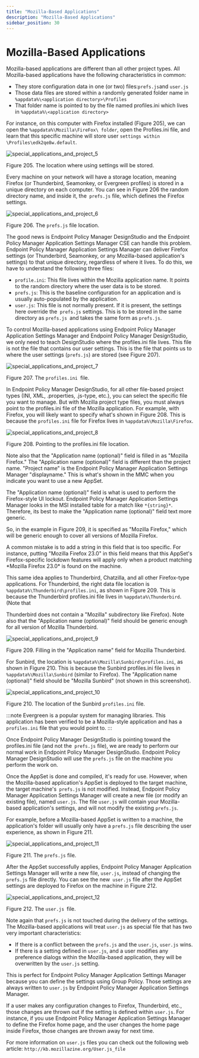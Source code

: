 ```yaml
---
title: "Mozilla-Based Applications"
description: "Mozilla-Based Applications"
sidebar_position: 30
---
```


# Mozilla-Based Applications

Mozilla-based applications are different than all other project types. All Mozilla-based
applications have the following characteristics in common:

- They store configuration data in one (or two) files:`prefs.js`and `user.js `
- Those data files are stored within a randomly generated folder name in
  `%appdata%\<application directory>\Profiles`
- That folder name is pointed to by the file named profiles.ini which lives in
  `%appdata%\<application directory>`

For instance, on this computer with Firefox installed (Figure 205), we can open the
`%appdata%\Mozilla\FireFox\ folder`, open the Profiles.ini file, and learn that this specific
machine will store user `settings within \Profiles\edk2qe8w.default`.

![special_applications_and_project_5](/images/endpointpolicymanager/applicationsettings/designstudio/applicationsprojects/special_applications_and_project_5.webp)

Figure 205. The location where using settings will be stored.

Every machine on your network will have a storage location, meaning Firefox (or Thunderbird,
Seamonkey, or Evergreen profiles) is stored in a unique directory on each computer. You can see in
Figure 206 the random directory name, and inside it, the` prefs.js` file, which defines the Firefox
settings.

![special_applications_and_project_6](/images/endpointpolicymanager/applicationsettings/designstudio/applicationsprojects/special_applications_and_project_6.webp)

Figure 206. The `prefs.js` file location.

The good news is Endpoint Policy Manager DesignStudio and the Endpoint Policy Manager Application
Settings Manager CSE can handle this problem. Endpoint Policy Manager Application Settings Manager
can deliver Firefox settings (or Thunderbird, Seamonkey, or any Mozilla-based application's
settings) to that unique directory, regardless of where it lives. To do this, we have to understand
the following three files:

- `profile.ini`: This file lives within the Mozilla application name. It points to the random
  directory where the user data is to be stored.
- `prefs.js`: This is the baseline configuration for an application and is usually auto-populated by
  the application.
- `user.js`: This file is not normally present. If it is present, the settings here override
  the` prefs.js` settings. This is to be stored in the same directory as `prefs.js `and takes the
  same form as `prefs.js`.

To control Mozilla-based applications using Endpoint Policy Manager Application Settings Manager and
Endpoint Policy Manager DesignStudio, we only need to teach DesignStudio where the profiles.ini file
lives. This file is not the file that contains our user settings. This is the file that points us to
where the user settings (`prefs.js`) are stored (see Figure 207).

![special_applications_and_project_7](/images/endpointpolicymanager/applicationsettings/designstudio/applicationsprojects/special_applications_and_project_7.webp)

Figure 207. The `profiles.ini `file.

In Endpoint Policy Manager DesignStudio, for all other file-based project types (INI, XML,
.properties, .js-type, etc.), you can select the specific file you want to manage. But with Mozilla
project type files, you must always point to the profiles.ini file of the Mozilla application. For
example, with Firefox, you will likely want to specify what's shown in Figure 208. This is because
the `profiles.ini` file for Firefox lives in `%appdata%\Mozilla\Firefox`.

![special_applications_and_project_8](/images/endpointpolicymanager/applicationsettings/designstudio/applicationsprojects/special_applications_and_project_8.webp)

Figure 208. Pointing to the profiles.ini file location.

Note also that the "Application name (optional)" field is filled in as "Mozilla Firefox." The
"Application name (optional)" field is different than the project name. "Project name" is the
Endpoint Policy Manager Application Settings Manager "displayname." This is what's shown in the MMC
when you indicate you want to use a new AppSet.

The "Application name (optional)" field is what is used to perform the Firefox-style UI lockout.
Endpoint Policy Manager Application Settings Manager looks in the MSI installed table for a match
like `*{string}*`. Therefore, its best to make the "Application name (optional)" field text more
generic.

So, in the example in Figure 209, it is specified as "Mozilla Firefox," which will be generic enough
to cover all versions of Mozilla Firefox.

A common mistake is to add a string in this field that is too specific. For instance, putting
"Mozilla Firefox 23.0" in this field means that this AppSet's Firefox-specific lockdown features
will apply only when a product matching \*Mozilla Firefox 23.0\* is found on the machine.

This same idea applies to Thunderbird, Chatzilla, and all other Firefox-type applications. For
Thunderbird, the right data file location is `%appdata%\Thunderbird\profiles.ini`, as shown in
Figure 209. This is because the Thunderbird profiles.ini file lives in `%appdata%\Thunderbird`.
(Note that

Thunderbird does not contain a "Mozilla" subdirectory like Firefox). Note also that the "Application
name (optional)" field should be generic enough for all version of Mozilla Thunderbird.

![special_applications_and_project_9](/images/endpointpolicymanager/applicationsettings/designstudio/applicationsprojects/special_applications_and_project_9.webp)

Figure 209. Filling in the "Application name" field for Mozilla Thunderbird.

For Sunbird, the location is `%appdata%\Mozilla\Sunbird\profiles.ini`, as shown in Figure 210. This
is because the Sunbird profiles.ini file lives in `%appdata%\Mozilla\Sunbird` (similar to Firefox).
The "Application name (optional)" field should be "Mozilla Sunbird" (not shown in this screenshot).

![special_applications_and_project_10](/images/endpointpolicymanager/applicationsettings/designstudio/applicationsprojects/special_applications_and_project_10.webp)

Figure 210. The location of the Sunbird `profiles.ini` file.

:::note
Evergreen is a popular system for managing libraries. This application has been verified
to be a Mozilla-style application and has a `profiles.ini` file that you would point to.
:::


Once Endpoint Policy Manager DesignStudio is pointing toward the profiles.ini file (and not
the` prefs.js` file), we are ready to perform our normal work in Endpoint Policy Manager
DesignStudio. Endpoint Policy Manager DesignStudio will use the `prefs.js` file on the machine you
perform the work on.

Once the AppSet is done and compiled, it's ready for use. However, when the Mozilla-based
application's AppSet is deployed to the target machine, the target machine's` prefs.js` is not
modified. Instead, Endpoint Policy Manager Application Settings Manager will create a new file (or
modify an existing file), named `user.js`. The file `user.js` will contain your Mozilla-based
application's settings, and will not modify the existing `prefs.js`.

For example, before a Mozilla-based AppSet is written to a machine, the application's folder will
usually only have a `prefs.js` file describing the user experience, as shown in Figure 211.

![special_applications_and_project_11](/images/endpointpolicymanager/applicationsettings/designstudio/applicationsprojects/special_applications_and_project_11.webp)

Figure 211. The `prefs.js` file.

After the AppSet successfully applies, Endpoint Policy Manager Application Settings Manager will
write a new file, `user.js`, instead of changing the `prefs.js` file directly. You can see the
new` user.js` file after the AppSet settings are deployed to Firefox on the machine in Figure 212.

![special_applications_and_project_12](/images/endpointpolicymanager/applicationsettings/designstudio/applicationsprojects/special_applications_and_project_12.webp)

Figure 212. The `user.js `file.

Note again that `prefs.js` is not touched during the delivery of the settings. The Mozilla-based
applications will treat `user.js` as special file that has two very important characteristics:

- If there is a conflict between the `prefs.js` and the `user.js`, `user.js` wins.
- If there is a setting defined in `user.js`, and a user modifies any preference dialogs within the
  Mozilla-based application, they will be overwritten by the `user.js` setting.

This is perfect for Endpoint Policy Manager Application Settings Manager because you can define the
settings using Group Policy. Those settings are always written to `user.js` by Endpoint Policy
Manager Application Settings Manager.

If a user makes any configuration changes to Firefox, Thunderbird, etc., those changes are thrown
out if the setting is defined within `user.js`. For instance, if you use Endpoint Policy Manager
Application Settings Manager to define the Firefox home page, and the user changes the home page
inside Firefox, those changes are thrown away for next time.

For more information on `user.js` files you can check out the following web article:
`http://kb.mozillazine.org/User.js_file`
